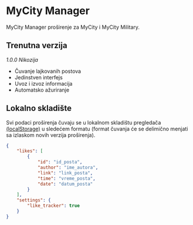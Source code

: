 # MyCity Manager

MyCity Manager proširenje za MyCity i MyCity Military.

## Trenutna verzija

*1.0.0 Nikozija*

- Čuvanje lajkovanih postova
- Jedinstven interfejs
- Uvoz i izvoz informacija
- Automatsko ažuriranje

## Lokalno skladište

Svi podaci proširenja čuvaju se u lokalnom skladištu pregledača [(localStorage)](https://developer.mozilla.org/en-US/docs/Web/API/Window/localStorage) u sledećem formatu (format čuvanja će se delimično menjati sa izlaskom novih verzija proširenja).

```json
{
    "likes": [
        {
            "id": "id_posta",
            "author": "ime_autora",
            "link": "link_posta",
            "time": "vreme_posta",
            "date": "datum_posta"
        }
    ],
    "settings": {
        "like_tracker": true
    }
}
```